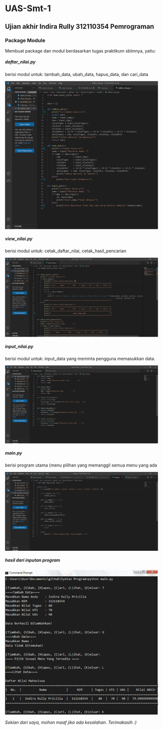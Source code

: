# UAS-Smt-1

## Ujian akhir Indira Rully 312110354 Pemrograman
### Package Module
Membuat package dan modul berdasarkan tugas praktikum sblmnya, yaitu:

##### daftar_nilai.py
berisi modul untuk: tambah_data, ubah_data, hapus_data, dan cari_data

![img](Screenshot/daftarnilai.png)

##### view_nilai.py
berisi modul untuk: cetak_daftar_nilai, cetak_hasil_pencarian

![img](Screenshot/viewnilai.png)

##### input_nilai.py
berisi modul untuk: input_data yang meminta pengguna memasukkan data.

![img](Screenshot/inputnilai.png)

##### main.py
berisi program utama (menu pilihan yang memanggil semua menu yang ada

![img](Screenshot/main.png)

##### hasil dari inputan program 
![img](Screenshot/hasil.png)

*Sekian dari saya, mohon maaf jika ada kesalahan. Terimakasih :)*
